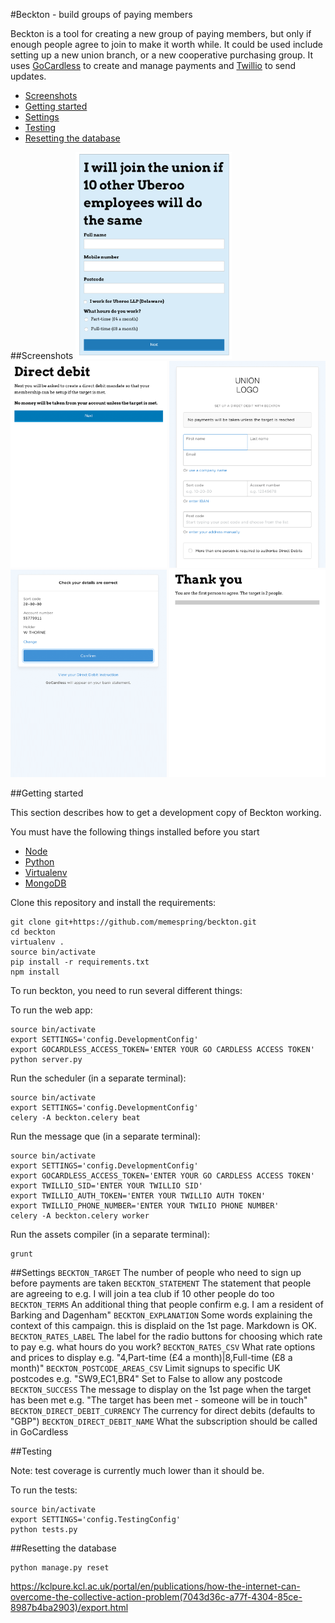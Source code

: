 #Beckton - build groups of paying members

Beckton is a tool for creating a new group of paying members, but only if enough people agree to join to make it worth while. It could be used include setting up a new union branch, or a new cooperative purchasing group. It uses [GoCardless](https://gocardless.com) to create and manage payments and [Twillio](https://www.twilio.com/) to send updates.

* [Screenshots](#screenshots)
* [Getting started](#getting-started)
* [Settings](#settings)
* [Testing](#testing)
* [Resetting the database](resetting-the-database)


##Screenshots
<img src="https://github.com/memespring/beckton/raw/master/docs/step1.png" width="250"/>
<img src="https://github.com/memespring/beckton/raw/master/docs/step2.png" width="250"/>
<img src="https://github.com/memespring/beckton/raw/master/docs/step3.png" width="250"/>
<img src="https://github.com/memespring/beckton/raw/master/docs/step4.png" width="250"/>
<img src="https://github.com/memespring/beckton/raw/master/docs/step5.png" width="250"/>

##Getting started

This section describes how to get a development copy of Beckton working.

You must have the following things installed before you start

* [Node](https://nodejs.org/en/)
* [Python](https://www.python.org)
* [Virtualenv](https://virtualenv.pypa.io/en/stable/)
* [MongoDB](https://www.mongodb.com)


Clone this repository and install the requirements:

```
git clone git+https://github.com/memespring/beckton.git
cd beckton
virtualenv .
source bin/activate
pip install -r requirements.txt
npm install
```

To run beckton, you need to run several different things:

To run the web app:

```
source bin/activate
export SETTINGS='config.DevelopmentConfig'
export GOCARDLESS_ACCESS_TOKEN='ENTER YOUR GO CARDLESS ACCESS TOKEN'
python server.py
```

Run the scheduler (in a separate terminal):
```
source bin/activate
export SETTINGS='config.DevelopmentConfig'
celery -A beckton.celery beat
```

Run the message que (in a separate terminal):
```
source bin/activate
export SETTINGS='config.DevelopmentConfig'
export GOCARDLESS_ACCESS_TOKEN='ENTER YOUR GO CARDLESS ACCESS TOKEN'
export TWILLIO_SID='ENTER YOUR TWILLIO SID'
export TWILLIO_AUTH_TOKEN='ENTER YOUR TWILLIO AUTH TOKEN'
export TWILLIO_PHONE_NUMBER='ENTER YOUR TWILIO PHONE NUMBER'
celery -A beckton.celery worker
```

Run the assets compiler (in a separate terminal):

```
grunt
```

##Settings
``` BECKTON_TARGET ``` The number of people who need to sign up before payments are taken
``` BECKTON_STATEMENT ``` The statement that people are agreeing to e.g. I will join a tea club if 10 other people do too
``` BECKTON_TERMS ``` An additional thing that people confirm e.g. I am a resident of Barking and Dagenham"
``` BECKTON_EXPLANATION ``` Some words explaining the context of this campaign. this is displaid on the 1st page. Markdown is OK.
``` BECKTON_RATES_LABEL ``` The label for the radio buttons for choosing which rate to pay e.g. what hours do you work?
``` BECKTON_RATES_CSV ``` What rate options and prices to display e.g. "4,Part-time (&pound;4 a month)|8,Full-time (&pound;8 a month)"
``` BECKTON_POSTCODE_AREAS_CSV ``` Limit signups to specific UK postcodes e.g. "SW9,EC1,BR4" Set to False to allow any postcode
``` BECKTON_SUCCESS ``` The message to display on the 1st page when the target has been met e.g. "The target has been met - someone will be in touch"
``` BECKTON_DIRECT_DEBIT_CURRENCY ``` The currency for direct debits (defaults to "GBP")
``` BECKTON_DIRECT_DEBIT_NAME ``` What the subscription should be called in GoCardless



##Testing

Note: test coverage is currently much lower than it should be.

To run the tests:

```
source bin/activate
export SETTINGS='config.TestingConfig'
python tests.py
```

##Resetting the database
```
python manage.py reset
```

https://kclpure.kcl.ac.uk/portal/en/publications/how-the-internet-can-overcome-the-collective-action-problem(7043d36c-a77f-4304-85ce-8987b4ba2903)/export.html
